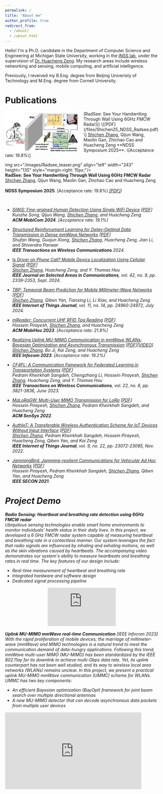```yaml
---
permalink: /
title: "About me"
author_profile: true
redirect_from: 
  - /about/
  - /about.html
---
```


Hello! I'm a Ph.D. candidate in the Department of Computer Science and Engineering at Michigan State University, working in the [INSS lab](https://inss.egr.msu.edu), under the supervision of [Dr. Huacheng Zeng](https://inss.egr.msu.edu/team.html). My research areas include wireless networking and sensing, mobile computing, and artificial intelligence.  

Previously, I reveived my B.Eng. degree from Beijing Univeristy of Technology and M.Eng. degree from Cornell University. 

  
Publications 
======
<img src="/images/Radsee_teaser.png" align="left" width="243" height="135" style="margin-right: 15px;"/>   
[RadSee: See Your Handwriting Through Wall Using 6GHz FMCW Radar]() \[[PDF](/files/Shichen25_NDSS_Radsee.pdf)\]     
<ins>Shichen Zhang</ins>, Qijun Wang, Maolin Gan, Zhichao Cao and Huacheng Zeng   
**NDSS Symposium 2025**. \[Acceptance rate: 19.8%\] 

img src="/images/Radsee_teaser.png" align="left" width="243" height="135" style="margin-right: 15px;"/>  
<b>RadSee: See Your Handwriting Through Wall Using 6GHz FMCW Radar</b><br>
<ins>Shichen Zhang</ins>, Qijun Wang, Maolin Gan, Zhichao Cao and Huacheng Zeng  
<br>
**NDSS Symposium 2025**. \[Acceptance rate: 19.8%\] 
<i>[[PDF]](/files/Shichen25_NDSS_Radsee.pdf)) <br clear="left"/>
<font size="1"> </font>

<br>

* [SiWiS: Fine-grained Human Detection Using Single WiFi Device]()  \[[PDF](/files/mobicom24-final.pdf)\]      
Kunzhe Song, Qijun Wang, <ins>Shichen Zhang</ins>, and Huacheng Zeng   
**ACM MobiCom 2024**. \[Acceptance rate: 19.1%\]    

* [Structured Reinforcement Learning for Delay-Optimal Data Transmission in Dense mmWave
Networks](https://ieeexplore.ieee.org/document/10577588) \[[PDF](/files/RL_Dense_mmWave_IEEE_TWC_2024.pdf)\]   
Shufan Wang, Guojun Xiong, <ins>Shichen Zhang</ins>, Huacheng Zeng, Jian Li, and Shivendra Panwar  
**IEEE Transactions on Wireless Communications** 2024. 

* [Is Driver on Phone Call? Mobile Device Localization Using Cellular Signal](https://ieeexplore.ieee.org/document/10556782) \[[PDF](/files/Shichen24_JSAC_PhoLoc.pdf)\]   
<ins>Shichen Zhang</ins>, Huacheng Zeng, and Y. Thomas Hou  
**IEEE Journal on Selected Areas in Communications**, vol. 42, no. 9, pp. 2339-2353, Sept. 2024.  

* [TBP: Temporal Beam Prediction for Mobile Millimeter-Wave Networks](https://ieeexplore.ieee.org/abstract/document/10509774) \[[PDF](/files/tbp_shichen2024.pdf)\]       
<ins>Shichen Zhang</ins>, Qiben Yan, Tianxing Li, Li Xiao, and Huacheng Zeng  
**IEEE Internet of Things Journal**, vol. 11, no. 14, pp. 24960-24972, July 2024.  

* [mReader: Concurrent UHF RFID Tag Reading](https://dl.acm.org/doi/10.1145/3565287.3610256) \[[PDF](/files/mreader2023.pdf)\]   
Hossein Pirayesh, <ins>Shichen Zhang</ins>, and Huacheng Zeng  
**ACM MobiHoc 2023**.  \[Acceptance rate: 21.9%\]   

* [Realizing Uplink MU-MIMO Communication in mmWave WLANs: Bayesian Optimization and Asynchronous Transmission](https://ieeexplore.ieee.org/document/10228888) \[[PDF](/files/shichen23_beamforming_infocom.pdf)\]\[[VIDEO](https://youtu.be/Q2Bk7i6O5mg?si=VcKf3Wqf6PIlwBTb)\]    
<ins>Shichen Zhang</ins>, Bo Ji, Kai Zeng, and Huacheng Zeng  
**IEEE Infocom 2023**.  \[Acceptance rate: 19.2%\]  

* [CF4FL: A Communication Famework for Federated Learning in Transportation Systems](https://ieeexplore.ieee.org/document/9961228) \[[PDF](/files/Pedram22_TWC_CF4FL.pdf)\]  
Pedram Kheirkhah Sangdeh, Chengzhang Li, Hossein Pirayesh, <ins>Shichen Zhang</ins>, Huacheng Zeng, and Y. Thomas Hou  
**IEEE Transactions on Wireless Communications**, vol. 22, no. 6, pp. 3821-3836, June 2023.    

* [MaLoRaGW: Multi-User MIMO Transmission for LoRa](https://dl.acm.org/doi/10.1145/3560905.3568533) \[[PDF](/files/Hossein22_Sensys_MaLoRaGW.pdf)\]  
Hossein Pirayesh, <ins>Shichen Zhang</ins>, Pedram Kheirkhah Sangdeh, and Huacheng Zeng  
**ACM SenSys 2022**.  

* [AuthIoT: A Transferable Wireless Authentication Scheme for IoT Devices Without Input Interface](https://ieeexplore.ieee.org/document/9807277) \[[PDF](/files/Shichen22_JIoT_AuthIoT.pdf)\]  
<ins>Shichen Zhang</ins>, Pedram Kheirkhah Sangdeh, Hossein Pirayesh, Huacheng Zeng, Qiben Yan, and Kai Zeng  
**IEEE Internet of Things Journal**,  vol. 9, no. 22, pp. 23072-23085, Nov. 2022.  

* [JammingBird: Jamming-resilient Communications for Vehicular Ad Hoc Networks](https://ieeexplore.ieee.org/document/9491603) \[[PDF](/files/Hossein_JammingBird.pdf)\]  
Hossein Pirayesh, Pedram Kheirkhah Sangdeh, <ins>Shichen Zhang</ins>, Qiben Yan, and Huacheng Zeng  
**IEEE SECON 2021**.  


Project Demo
======
**Radio Sensing: Heartbeat and breathing rate detection using 6GHz FMCW radar**  
Ubiquitous sensing technologies enable smart home environments to monitor individuals' health status in their daily lives. In this project, we developed a 6 GHz FMCW radar system capable of measuring heartbeat and breathing rate in a contactless manner. Our system leverages the fact that radio signals are influenced by inhaling and exhaling motions, as well as the skin vibrations caused by heartbeats. The accompanying video demonstrates our system's ability to measure heartbeats and breathing rates in real time. The key features of our design include:

* Real-time measurement of heartbeat and breathing rate
* Integrated hardware and software design
* Dedicated signal processing pipeline

<div style="text-align: center;">
<iframe width="224" height="126" src="https://www.youtube.com/embed/TeO4zp0u8HI?si=nSz2HQUC85IMfgSU" title="YouTube video player" frameborder="0" allow="accelerometer; autoplay; clipboard-write; encrypted-media; gyroscope; picture-in-picture; web-share" referrerpolicy="strict-origin-when-cross-origin" allowfullscreen></iframe>
</div>



**Uplink MU-MIMO mmWave real-time Communication** \[IEEE Infocom 2023\]   
With the rapid proliferation of mobile devices, the marriage of millimeter-wave (mmWave) and MIMO technologies is a natural trend to meet the communication demand of data-hungry applications. Following this trend, mmWave multi-user MIMO (MU-MIMO) has been standardized by the IEEE 802.11ay for its downlink to achieve multi-Gbps data rate. Yet, its uplink counterpart has not been well studied, and its way to wireless local area networks (WLANs) remains unclear. In this project, we present a practical uplink MU-MIMO mmWave communication (UMMC) scheme for WLANs. UMMC has two key components: 

* An efficient Bayesian optimization (BayOpt) framework for joint beam search over multiple directional antennas
* A new MU-MIMO detector that can decode asynchronous data packets from multiple user devices

<iframe width="448" height="252" src="https://www.youtube.com/embed/Q2Bk7i6O5mg?si=Zbb9m_KIOPGpJF4R" title="YouTube video player" frameborder="0" allow="accelerometer; autoplay; clipboard-write; encrypted-media; gyroscope; picture-in-picture; web-share" referrerpolicy="strict-origin-when-cross-origin" allowfullscreen></iframe> 


